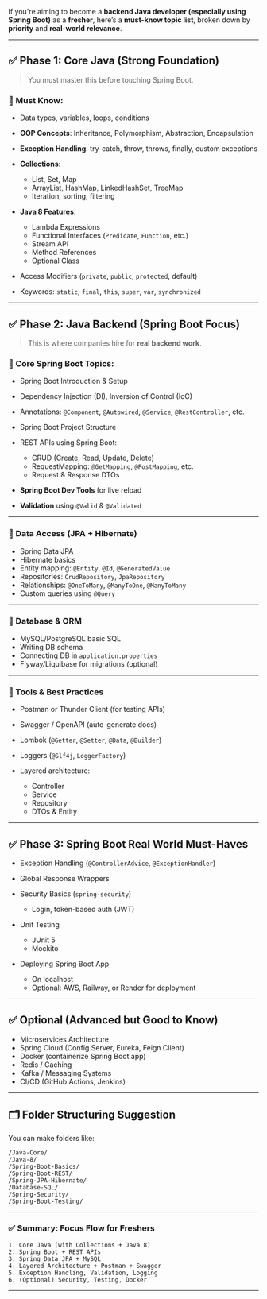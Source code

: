 If you're aiming to become a **backend Java developer (especially using Spring Boot)** as a **fresher**, here’s a **must-know topic list**, broken down by **priority** and **real-world relevance**.

---

## ✅ Phase 1: **Core Java (Strong Foundation)**

> You must master this before touching Spring Boot.

### 🌟 Must Know:

* Data types, variables, loops, conditions
* **OOP Concepts**: Inheritance, Polymorphism, Abstraction, Encapsulation
* **Exception Handling**: try-catch, throw, throws, finally, custom exceptions
* **Collections**:

    * List, Set, Map
    * ArrayList, HashMap, LinkedHashSet, TreeMap
    * Iteration, sorting, filtering
* **Java 8 Features**:

    * Lambda Expressions
    * Functional Interfaces (`Predicate`, `Function`, etc.)
    * Stream API
    * Method References
    * Optional Class
* Access Modifiers (`private`, `public`, `protected`, default)
* Keywords: `static`, `final`, `this`, `super`, `var`, `synchronized`

---

## ✅ Phase 2: **Java Backend (Spring Boot Focus)**

> This is where companies hire for **real backend work**.

### 🌱 Core Spring Boot Topics:

* Spring Boot Introduction & Setup
* Dependency Injection (DI), Inversion of Control (IoC)
* Annotations: `@Component`, `@Autowired`, `@Service`, `@RestController`, etc.
* Spring Boot Project Structure
* REST APIs using Spring Boot:

    * CRUD (Create, Read, Update, Delete)
    * RequestMapping: `@GetMapping`, `@PostMapping`, etc.
    * Request & Response DTOs
* **Spring Boot Dev Tools** for live reload
* **Validation** using `@Valid` & `@Validated`

---

### 🔁 Data Access (JPA + Hibernate)

* Spring Data JPA
* Hibernate basics
* Entity mapping: `@Entity`, `@Id`, `@GeneratedValue`
* Repositories: `CrudRepository`, `JpaRepository`
* Relationships: `@OneToMany`, `@ManyToOne`, `@ManyToMany`
* Custom queries using `@Query`

---

### 💾 Database & ORM

* MySQL/PostgreSQL basic SQL
* Writing DB schema
* Connecting DB in `application.properties`
* Flyway/Liquibase for migrations (optional)

---

### 🧰 Tools & Best Practices

* Postman or Thunder Client (for testing APIs)
* Swagger / OpenAPI (auto-generate docs)
* Lombok (`@Getter`, `@Setter`, `@Data`, `@Builder`)
* Loggers (`@Slf4j`, `LoggerFactory`)
* Layered architecture:

    * Controller
    * Service
    * Repository
    * DTOs & Entity

---

## ✅ Phase 3: **Spring Boot Real World Must-Haves**

* Exception Handling (`@ControllerAdvice`, `@ExceptionHandler`)
* Global Response Wrappers
* Security Basics (`spring-security`)

    * Login, token-based auth (JWT)
* Unit Testing

    * JUnit 5
    * Mockito
* Deploying Spring Boot App

    * On localhost
    * Optional: AWS, Railway, or Render for deployment

---

## ✅ Optional (Advanced but Good to Know)

* Microservices Architecture
* Spring Cloud (Config Server, Eureka, Feign Client)
* Docker (containerize Spring Boot app)
* Redis / Caching
* Kafka / Messaging Systems
* CI/CD (GitHub Actions, Jenkins)

---

## 🗂 Folder Structuring Suggestion

You can make folders like:

```
/Java-Core/
/Java-8/
/Spring-Boot-Basics/
/Spring-Boot-REST/
/Spring-JPA-Hibernate/
/Database-SQL/
/Spring-Security/
/Spring-Boot-Testing/
```

---

### ✅ Summary: Focus Flow for Freshers

```
1. Core Java (with Collections + Java 8)
2. Spring Boot + REST APIs
3. Spring Data JPA + MySQL
4. Layered Architecture + Postman + Swagger
5. Exception Handling, Validation, Logging
6. (Optional) Security, Testing, Docker
```

---

